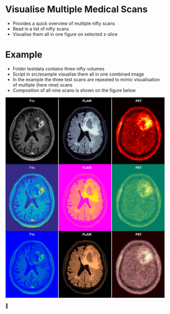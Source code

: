 # Visualise Multiple Medical Scans
 * Provides a quick overview of multiple nifty scans
 * Read in a list of nifty scans
 * Visualise them all in one figure on selected z-slice 

# Example
 * Folder testdata contains three nifty volumes
 * Script in src/example visualise them all in one combined image
 * In the example the three test scans are repeated to mimic visualisation of multiple (here nine) scans
 * Composition of all nine scans is shown on the figure below

![alt text](lib/gitImage/slide_78.jpg)

:panda_face: 
